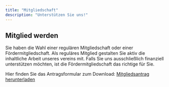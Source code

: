```yaml
---
title: "Mitgliedschaft"
description: "Unterstützen Sie uns!"
---
```

## Mitglied werden
Sie haben die Wahl einer regulären Mitgliedschaft oder einer Fördermitgliedschaft. Als reguläres Mitglied gestalten Sie aktiv die inhaltliche Arbeit unseres vereins mit. Falls Sie uns ausschließlich finanziell unterstützen möchten, ist die Fördermitgliedschaft das richtige für Sie. 

Hier finden Sie das Antragsformular zum Download: [Mitgliedsantrag herunterladen](/img/Mitgliedsantrag_Liberale_Maenner.pdf)
